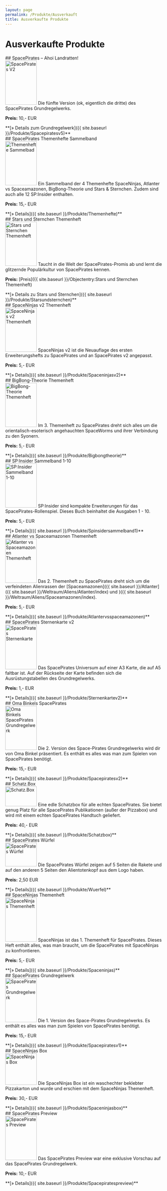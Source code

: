 ```yaml
---
layout: page
permalink: /Produkte/Ausverkauft
title: Ausverkaufte Produkte
---
```


# Ausverkaufte Produkte

<div class="floatboxes">
<div class="box1 clickable" data-href="/spacepirates/produkte/spacepiratesv5">
## SpacePirates – Ahoi Landratten!

<div class="boxtext"><img alt="SpacePirates V2" class="floatleft" height="140" src="{{ site.baseurl }}/assets/pics/spacepirates/titel/spacepiratesv5-tn.png" width="100"/>
Die fünfte Version (ok, eigentlich die dritte) des SpacePirates Grundregelwerks.

**Preis:** 10,- EUR

</div>
<div class="boxbottom">**[&raquo; Details zum Grundregelwerk]({{ site.baseurl }}/Produkte/Spacepiratesv5)**</div>
</div>
<div class="box1 clickable">
## SpacePirates Themenhefte Sammelband

<div class="boxtext"><img alt="Themenhefte Sammelbad" class="floatleft" height="140" src="{{ site.baseurl }}/assets/pics/spacepirates/titel/themenhefte-tn.png" width="100"/>
Ein Sammelband der 4 Themenhefte SpaceNinjas, Atlanter vs Spaceamazonen, BigBong-Theorie und Stars &amp; Sternchen. Zudem sind auch alle 12 SP:Insider enthalten.

**Preis:** 15,- EUR

</div>
<div class="boxbottom">**[&raquo; Details]({{ site.baseurl }}/Produkte/Themenhefte)**</div>
</div>
<div class="box1 clickable">
## Stars und Sternchen Themenheft

<div class="boxtext"><img alt="Stars und Sternchen Themenheft" class="floatleft" height="140" src="{{ site.baseurl }}/assets/pics/spacepirates/titel/starsundsternchen-tn.png" width="100"/>
Taucht in die Welt der SpacePirates-Promis ab und lernt die glitzernde Populärkultur von SpacePirates kennen.

**Preis:** [Preis]({{ site.baseurl }}/Objectentry:Stars und Sternchen Themenheft)

</div>
<div class="boxbottom">**[&raquo; Details zu Stars und Sternchen]({{ site.baseurl }}/Produkte/Starsundsternchen)**</div>
</div>
<div class="box1 clickable">
## SpaceNinjas v2 Themenheft

<div class="boxtext"><img alt="SpaceNinjas v2 Themenheft" class="floatleft" height="140" src="{{ site.baseurl }}/assets/pics/spacepirates/titel/spaceninjasv2-tn.png" width="100"/>
SpaceNinjas v2 ist die Neuauflage des ersten Erweiterungshefts zu SpacePirates und an SpacePirates v2 angepasst.

**Preis:** 5,- EUR

</div>
<div class="boxbottom">**[&raquo; Details]({{ site.baseurl }}/Produkte/Spaceninjasv2)**</div>
</div>
<div class="box1 clickable">
## BigBong-Theorie Themenheft

<div class="boxtext"><img alt="BigBong-Theorie Themenheft" class="floatleft" height="140" src="{{ site.baseurl }}/assets/pics/spacepirates/titel/bigbong-theorie-tn.png" width="100"/>
Im 3. Themenheft zu SpacePirates dreht sich alles um die orientalisch-esoterisch angehauchten SpaceWorms und ihrer Verbindung zu den Syonern.

**Preis:** 5,- EUR

</div>
<div class="boxbottom">**[&raquo; Details]({{ site.baseurl }}/Produkte/Bigbongtheorie)**</div>
</div>
<div class="box1 clickable">
## SP:Insider Sammelband 1-10

<div class="boxtext"><img alt="SP:Insider Sammelband 1-10" class="floatleft" height="140" src="{{ site.baseurl }}/assets/pics/spacepirates/titel/spinsider-sammelband1-tn.png" width="100"/>
SP:Insider sind kompakte Erweiterungen für das SpacePirates-Rollenspiel. Dieses Buch beinhaltet die Ausgaben 1 - 10.

**Preis:** 5,- EUR

</div>
<div class="boxbottom">**[&raquo; Details]({{ site.baseurl }}/Produkte/Spinsidersammelband1)**</div>
</div>
<div class="box1 clickable">
## Atlanter vs Spaceamazonen Themenheft

<div class="boxtext"><img alt="Atlanter vs Spaceamazonen Themenheft" class="floatleft" height="140" src="{{ site.baseurl }}/assets/pics/spacepirates/titel/AtlanterVsSpaceamazonen-tn.png" width="100"/>
Das 2. Themenheft zu SpacePirates dreht sich um die verfeindeten Alienrassen der [Spaceamazonen]({{ site.baseurl }}/Atlanter]({{ site.baseurl }}/Weltraum/Aliens/Atlanter/index) und )({{ site.baseurl }}/Weltraum/Aliens/Spaceamazonen/index).

**Preis:** 5,- EUR

</div>
<div class="boxbottom">**[&raquo; Details]({{ site.baseurl }}/Produkte/Atlantervsspaceamazonen)**</div>
</div>
<div class="box1 clickable">
## SpacePirates Sternenkarte v2

<div class="boxtext"><img alt="SpacePirates Sternenkarte" class="floatleft" height="142" src="{{ site.baseurl }}/assets/pics/spacepirates/titel/sternenkartev2-tn.png" width="100"/>
Das SpacePirates Universum auf einer A3 Karte, die auf A5 faltbar ist. Auf der Rückseite der Karte befinden sich die Ausrüstungstabellen des Grundregelwerks.

**Preis:** 1,- EUR

</div>
<div class="boxbottom">**[&raquo; Details]({{ site.baseurl }}/Produkte/Sternenkartev2)**</div>
</div>
<div class="box1 clickable">
## Oma Binkels SpacePirates

<div class="boxtext"><img alt="Oma Binkels SpacePirates Grundregelwerk" class="floatleft" height="140" src="{{ site.baseurl }}/assets/pics/spacepirates/titel/spacepiratesv2-tn.png" width="100"/>
Die 2. Version des Space-Pirates Grundregelwerks wird dir von Oma Binkel präsentiert. Es enthält es alles was man zum Spielen von SpacePirates benötigt.

**Preis:** 15,- EUR

</div>
<div class="boxbottom">**[&raquo; Details]({{ site.baseurl }}/Produkte/Spacepiratesv2)**</div>
</div>
<div class="box1 clickable">
## Schatz.Box

<div class="boxtext"><img alt="Schatz.Box" class="floatleft" height="63" src="{{ site.baseurl }}/assets/pics/spacepirates/titel/schatzbox-tn.png" width="100"/>
Eine edle Schatzbox für alle echten SpacePirates. Sie bietet genug Platz für alle SpacePirates Publikationen (außer der Pizzabox) und wird mit einem echten SpacePirates Handtuch geliefert.

**Preis:** 40,- EUR

</div>
<div class="boxbottom">**[&raquo; Details]({{ site.baseurl }}/Produkte/Schatzbox)**</div>
</div>
<div class="box1 clickable">
## SpacePirates Würfel

<div class="boxtext"><img alt="SpacePirates Würfel" class="floatleft" height="75" src="{{ site.baseurl }}/assets/pics/spacepirates/titel/wuerfel-tn.png" width="100"/>
Die SpacePirates Würfel zeigen auf 5 Seiten die Rakete und auf den anderen 5 Seiten den Alientotenkopf aus dem Logo haben.

**Preis:** 2,50 EUR

</div>
<div class="boxbottom">**[&raquo; Details]({{ site.baseurl }}/Produkte/Wuerfel)**</div>
</div>
<div class="box1 clickable">
## SpaceNinjas Themenheft

<div class="boxtext"><img alt="SpaceNinjas Themenheft" class="floatleft" height="140" src="{{ site.baseurl }}/assets/pics/spacepirates/titel/spaceninjas-tn.png" width="100"/>
SpaceNinjas ist das 1. Themenheft für SpacePirates. Dieses Heft enthält alles, was man braucht, um die SpacePirates mit SpaceNinjas zu konfrontieren.

**Preis:** 5,- EUR

</div>
<div class="boxbottom">**[&raquo; Details]({{ site.baseurl }}/Produkte/Spaceninjas)**</div>
</div>
<div class="box1 clickable">
## SpacePirates Grundregelwerk

<div class="boxtext"><img alt="SpacePirates Grundregelwerk" class="floatleft" height="140" src="{{ site.baseurl }}/assets/pics/spacepirates/titel/spacepirates-tn.png" width="100"/>
Die 1. Version des Space-Pirates Grundregelwerks. Es enthält es alles was man zum Spielen von SpacePirates benötigt.

**Preis:** 15,- EUR

</div>
<div class="boxbottom">**[&raquo; Details]({{ site.baseurl }}/Produkte/Spacepiratesv1)**</div>
</div>
<div class="box1 clickable">
## SpaceNinjas Box

<div class="boxtext"><img alt="SpaceNinjas Box" class="floatleft" height="100" src="{{ site.baseurl }}/assets/pics/spacepirates/titel/spaceninjasbox-tn.png" width="100"/>
Die SpaceNinjas Box ist ein waschechter beklebter Pizzakarton und wurde und erschien mit dem SpaceNinjas Themenheft.

**Preis:** 30,- EUR

</div>
<div class="boxbottom">**[&raquo; Details]({{ site.baseurl }}/Produkte/Spaceninjasbox)**</div>
</div>
<div class="box1 clickable">
## SpacePirates Preview

<div class="boxtext"><img alt="SpacePirates Preview" class="floatleft" height="140" src="{{ site.baseurl }}/assets/pics/spacepirates/titel/sppreview-tn.png" width="100"/>
Das SpacePirates Preview war eine exklusive Vorschau auf das SpacePirates Grundregelwerk.

**Preis:** 10,- EUR

</div>
<div class="boxbottom">**[&raquo; Details]({{ site.baseurl }}/Produkte/Spacepiratespreview)**</div>
</div>
</div>
